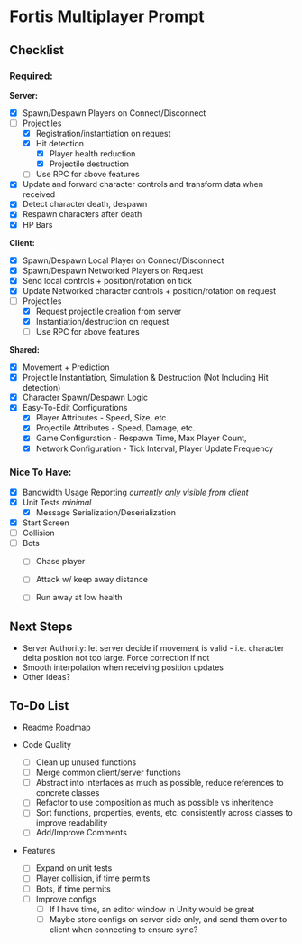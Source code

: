 # Fortis Multiplayer Prompt

## Checklist
### Required:

**Server:**
- [X] Spawn/Despawn Players on Connect/Disconnect
- [ ] Projectiles
  - [X] Registration/instantiation on request
  - [X] Hit detection
    -[X] Player health reduction
    -[X] Projectile destruction
  - [ ] Use RPC for above features
- [X] Update and forward character controls and transform data when received
- [X] Detect character death, despawn
- [X] Respawn characters after death
- [X] HP Bars
      
**Client:**
- [X] Spawn/Despawn Local Player on Connect/Disconnect
- [X] Spawn/Despawn Networked Players on Request
- [X] Send local controls + position/rotation on tick
- [X] Update Networked character controls + position/rotation on request
- [ ] Projectiles
  - [X] Request projectile creation from server
  - [X] Instantiation/destruction on request
  - [ ] Use RPC for above features
        
**Shared:**
- [X] Movement + Prediction
- [X] Projectile Instantiation, Simulation & Destruction (Not Including Hit detection)
- [X] Character Spawn/Despawn Logic
- [X] Easy-To-Edit Configurations
  - [X] Player Attributes - Speed, Size, etc.
  - [X] Projectile Attributes - Speed, Damage, etc.
  - [X] Game Configuration - Respawn Time, Max Player Count,
  - [X] Network Configuration - Tick Interval, Player Update Frequency

### Nice To Have:
- [X] Bandwidth Usage Reporting _currently only visible from client_
- [X] Unit Tests _minimal_
  - [X] Message Serialization/Deserialization
- [X] Start Screen
- [ ] Collision
- [ ] Bots
  - [ ] Chase player
  - [ ] Attack w/ keep away distance
  - [ ] Run away at low health


## Next Steps
- Server Authority: let server decide if movement is valid - i.e. character delta position not too large. Force correction if not
- Smooth interpolation when receiving position updates
- Other Ideas?

  
## To-Do List
- Readme Roadmap

- Code Quality
  - [ ] Clean up unused functions
  - [ ] Merge common client/server functions
  - [ ] Abstract into interfaces as much as possible, reduce references to concrete classes
  - [ ] Refactor to use composition as much as possible vs inheritence
  - [ ] Sort functions, properties, events, etc. consistently across classes to improve readability
  - [ ] Add/Improve Comments

- Features
  - [ ] Expand on unit tests
  - [ ] Player collision, if time permits
  - [ ] Bots, if time permits
  - [ ] Improve configs 
    - [ ] If I have time, an editor window in Unity would be great
    - [ ] Maybe store configs on server side only, and send them over to client when connecting to ensure sync?
